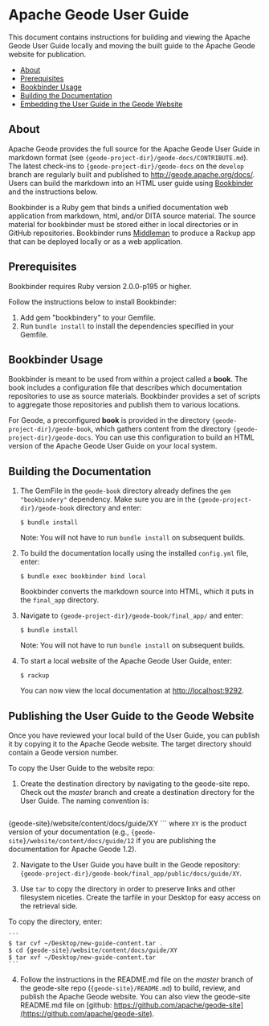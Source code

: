 # Apache Geode User Guide

This document contains instructions for building and viewing the Apache Geode User Guide locally and moving the built guide to the Apache Geode website for publication.

- [About](#about)
- [Prerequisites](#prerequisites)
- [Bookbinder Usage](#bookbinder-usage)
- [Building the Documentation](#building-the-documentation)
- [Embedding the User Guide in the Geode Website](#embedding-the-user-guide-in-the-geode-website)

## About

Apache Geode provides the full source for the Apache Geode User Guide in markdown format (see `{geode-project-dir}/geode-docs/CONTRIBUTE.md`). The latest check-ins to `{geode-project-dir}/geode-docs` on the `develop` branch are regularly built and published to http://geode.apache.org/docs/. Users can build the markdown into an HTML user guide using [Bookbinder](https://github.com/pivotal-cf/bookbinder) and the instructions below.

Bookbinder is a Ruby gem that binds  a unified documentation web application from markdown, html, and/or DITA source material. The source material for bookbinder must be stored either in local directories or in GitHub repositories. Bookbinder runs [Middleman](http://middlemanapp.com/) to produce a Rackup app that can be deployed locally or as a web application.

## Prerequisites

Bookbinder requires Ruby version 2.0.0-p195 or higher.

Follow the instructions below to install Bookbinder:

1. Add gem "bookbindery" to your Gemfile.
2. Run `bundle install` to install the dependencies specified in your Gemfile.

## Bookbinder Usage

Bookbinder is meant to be used from within a project called a **book**. The book includes a configuration file that describes which documentation repositories to use as source materials. Bookbinder provides a set of scripts to aggregate those repositories and publish them to various locations.

For Geode, a preconfigured **book** is provided in the directory `{geode-project-dir}/geode-book`, which gathers content from the directory `{geode-project-dir}/geode-docs`. You can use this configuration to build an HTML version of the Apache Geode User Guide on your local system.

## Building the Documentation

1. The GemFile in the `geode-book` directory already defines the `gem "bookbindery"` dependency. Make sure you are in the `{geode-project-dir}/geode-book` directory and enter:

    ```
    $ bundle install
    ```

   Note: You will not have to run `bundle install` on subsequent builds.

2. To build the documentation locally using the installed `config.yml` file, enter:

    ```
    $ bundle exec bookbinder bind local
    ```

   Bookbinder converts the markdown source into HTML, which it puts in the `final_app` directory.

3. Navigate to `{geode-project-dir}/geode-book/final_app/` and enter:

    ```
    $ bundle install
    ```

   Note: You will not have to run `bundle install` on subsequent builds.

4. To start a local website of the Apache Geode User Guide, enter:

    ```
    $ rackup
    ```

   You can now view the local documentation at <http://localhost:9292>. 

## Publishing the User Guide to the Geode Website

Once you have reviewed your local build of the User Guide, you can publish it by copying it to the Apache Geode website. The target directory should contain a Geode version number. 

To copy the User Guide to the website repo:

1. Create the destination directory by navigating to the geode-site repo. Check out the *master* branch and create a destination directory for the User Guide. The naming convention is:

    ```
{geode-site}/website/content/docs/guide/XY
    ```
where `XY` is the product version of your documentation (e.g., `{geode-site}/website/content/docs/guide/12` if you are publishing the documentation for Apache Geode 1.2).

2. Navigate to the User Guide you have built in the Geode repository: `{geode-project-dir}/geode-book/final_app/public/docs/guide/XY`.

3. Use `tar` to copy the directory in order to preserve links and other filesystem niceties. Create the tarfile in your Desktop for easy access on the retrieval side.
  
  To copy the directory, enter:

    ```
    $ tar cvf ~/Desktop/new-guide-content.tar .
    $ cd {geode-site}/website/content/docs/guide/XY
    $ tar xvf ~/Desktop/new-guide-content.tar
    ```

4. Follow the instructions in the README.md file on the *master* branch of the geode-site repo (`{geode-site}/README.md`) to build, review, and publish the Apache Geode website. You can also view the geode-site README.md file on [github: https://github.com/apache/geode-site](https://github.com/apache/geode-site).
